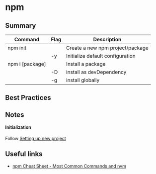 # npm

## Summary

| Command | Flag | Description |
| --- | --- | ----------- |
| npm init |  | Create a new npm project/package  |
| | -y  | Initialize default configuration |
| npm i [package] |  | Install a package |
| | -D | install as devDependency |
|| -g | install globally|

## Best Practices

## Notes

#### Initialization

Follow [Setting up new project](https://philna.sh/blog/2019/01/10/how-to-start-a-node-js-project/)

## Useful links

- [npm Cheat Sheet - Most Common Commands and nvm](https://www.freecodecamp.org/news/npm-cheat-sheet-most-common-commands-and-nvm/)
